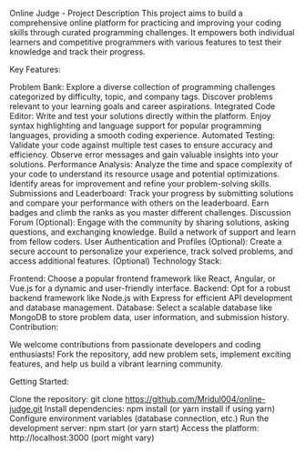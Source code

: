 Online Judge - Project Description
This project aims to build a comprehensive online platform for practicing and improving your coding skills through curated programming challenges. It empowers both individual learners and competitive programmers with various features to test their knowledge and track their progress.

Key Features:

Problem Bank: Explore a diverse collection of programming challenges categorized by difficulty, topic, and company tags. Discover problems relevant to your learning goals and career aspirations.
Integrated Code Editor: Write and test your solutions directly within the platform. Enjoy syntax highlighting and language support for popular programming languages, providing a smooth coding experience.
Automated Testing: Validate your code against multiple test cases to ensure accuracy and efficiency. Observe error messages and gain valuable insights into your solutions.
Performance Analysis: Analyze the time and space complexity of your code to understand its resource usage and potential optimizations. Identify areas for improvement and refine your problem-solving skills.
Submissions and Leaderboard: Track your progress by submitting solutions and compare your performance with others on the leaderboard. Earn badges and climb the ranks as you master different challenges.
Discussion Forum (Optional): Engage with the community by sharing solutions, asking questions, and exchanging knowledge. Build a network of support and learn from fellow coders.
User Authentication and Profiles (Optional): Create a secure account to personalize your experience, track solved problems, and access additional features. (Optional)
Technology Stack:

Frontend: Choose a popular frontend framework like React, Angular, or Vue.js for a dynamic and user-friendly interface.
Backend: Opt for a robust backend framework like Node.js with Express for efficient API development and database management.
Database: Select a scalable database like MongoDB to store problem data, user information, and submission history.
Contribution:

We welcome contributions from passionate developers and coding enthusiasts! Fork the repository, add new problem sets, implement exciting features, and help us build a vibrant learning community.

Getting Started:

Clone the repository: git clone https://github.com/Mridul004/online-judge.git
Install dependencies: npm install (or yarn install if using yarn)
Configure environment variables (database connection, etc.)
Run the development server: npm start (or yarn start)
Access the platform: http://localhost:3000 (port might vary)
